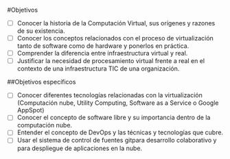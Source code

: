 #Objetivos

* [ ] Conocer la historia de la Computación Virtual, sus orígenes y razones de su existencia.
* [ ] Conocer los conceptos relacionados con el proceso de virtualización tanto de software como de hardware y ponerlos en práctica.
* [ ] Comprender la diferencia entre infraestructura virtual y real.
* [ ] Justificar la necesidad de procesamiento virtual frente a real en el contexto de una infraestructura TIC de una organización.

##Objetivos específicos

* [ ] Conocer diferentes tecnologías relacionadas con la virtualización (Computación nube, Utility Computing, Software as a Service o Google AppSpot)
* [ ] Conocer el concepto de software libre y su importancia dentro de la computación nube.
* [ ] Entender el concepto de DevOps y las técnicas y tecnologías que cubre.
* [ ] Usar el sistema de control de fuentes gitpara desarrollo colaborativo y para despliegue de aplicaciones en la nube.
